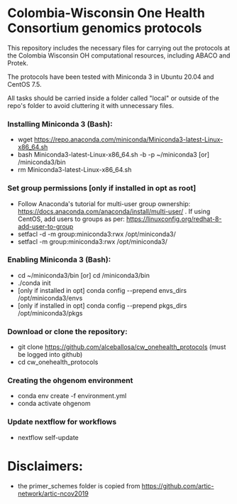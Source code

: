 # Colombia-Wisconsin One Health Consortium genomics protocols


This repository includes the necessary files for carrying out the protocols at the Colombia Wisconsin OH computational resources, including ABACO and Protek.

The protocols have been tested with Miniconda 3 in Ubuntu 20.04 and CentOS 7.5.

All tasks should be carried inside a folder called "local" or outside of the repo's folder to avoid cluttering it with unnecessary files.


### Installing Miniconda 3 (Bash):

- wget https://repo.anaconda.com/miniconda/Miniconda3-latest-Linux-x86_64.sh
- bash Miniconda3-latest-Linux-x86_64.sh -b -p ~/miniconda3 [or] /miniconda3/bin
- rm Miniconda3-latest-Linux-x86_64.sh

### Set group permissions [only if installed in opt as root]

- Follow Anaconda's tutorial for multi-user group ownership: https://docs.anaconda.com/anaconda/install/multi-user/ . If using CentOS, add users to groups as per: https://linuxconfig.org/redhat-8-add-user-to-group
- setfacl -d -m group:miniconda3:rwx /opt/miniconda3/
- setfacl -m group:miniconda3:rwx /opt/miniconda3/


### Enabling Miniconda 3 (Bash):

- cd ~/miniconda3/bin [or] cd /miniconda3/bin
- ./conda init
- [only if installed in opt] conda config --prepend envs_dirs /opt/miniconda3/envs
- [only if installed in opt] conda config --prepend pkgs_dirs /opt/miniconda3/pkgs



### Download or clone the repository:

- git clone https://github.com/alceballosa/cw_onehealth_protocols (must be logged into github)
- cd cw_onehealth_protocols

### Creating the ohgenom environment

- conda env create -f environment.yml
- conda activate ohgenom

### Update nextflow for workflows
- nextflow self-update

# Disclaimers:

- the primer_schemes folder is copied from https://github.com/artic-network/artic-ncov2019
